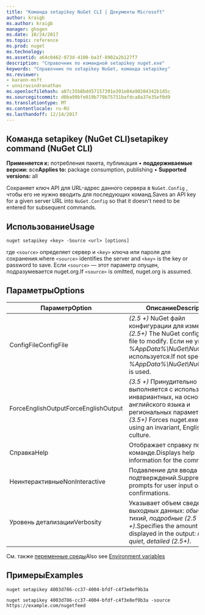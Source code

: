```yaml
---
title: "Команда setapikey NuGet CLI | Документы Microsoft"
author: kraigb
ms.author: kraigb
manager: ghogen
ms.date: 10/24/2017
ms.topic: reference
ms.prod: nuget
ms.technology: 
ms.assetid: a64c0462-973d-4100-ba3f-8902a2b127f7
description: "Справочник по командной setapikey nuget.exe"
keywords: "Справочник по setapikey NuGet, команда setapikey"
ms.reviewer:
- karann-msft
- unniravindranathan
ms.openlocfilehash: a07c35b8bdd57157391e391e04a90204342b1d5c
ms.sourcegitcommit: d0ba99bfe019b779b75731bafdca8a37e35ef0d9
ms.translationtype: MT
ms.contentlocale: ru-RU
ms.lasthandoff: 12/14/2017
---
```

## <a name="setapikey-command-nuget-cli"></a><span data-ttu-id="17a3b-104">Команда setapikey (NuGet CLI)</span><span class="sxs-lookup"><span data-stu-id="17a3b-104">setapikey command (NuGet CLI)</span></span>

<span data-ttu-id="17a3b-105">**Применяется к:** потребления пакета, публикация &bullet; **поддерживаемые версии:** все</span><span class="sxs-lookup"><span data-stu-id="17a3b-105">**Applies to:** package consumption, publishing &bullet; **Supported versions:** all</span></span>

<span data-ttu-id="17a3b-106">Сохраняет ключ API для URL-адрес данного сервера в `NuGet.Config` , чтобы его не нужно вводить для последующих команд.</span><span class="sxs-lookup"><span data-stu-id="17a3b-106">Saves an API key for a given server URL into `NuGet.Config` so that it doesn't need to be entered for subsequent commands.</span></span>

## <a name="usage"></a><span data-ttu-id="17a3b-107">Использование</span><span class="sxs-lookup"><span data-stu-id="17a3b-107">Usage</span></span>

```
nuget setapikey <key> -Source <url> [options]
```

<span data-ttu-id="17a3b-108">где `<source>` определяет сервер и `<key>` ключа или пароля для сохранения.</span><span class="sxs-lookup"><span data-stu-id="17a3b-108">where `<source>` identifies the server and `<key>` is the key or password to save.</span></span> <span data-ttu-id="17a3b-109">Если `<source>` — этот параметр опущен, подразумевается nuget.org.</span><span class="sxs-lookup"><span data-stu-id="17a3b-109">If `<source>` is omitted, nuget.org is assumed.</span></span>

## <a name="options"></a><span data-ttu-id="17a3b-110">Параметры</span><span class="sxs-lookup"><span data-stu-id="17a3b-110">Options</span></span>

| <span data-ttu-id="17a3b-111">Параметр</span><span class="sxs-lookup"><span data-stu-id="17a3b-111">Option</span></span> | <span data-ttu-id="17a3b-112">Описание</span><span class="sxs-lookup"><span data-stu-id="17a3b-112">Description</span></span> |
| --- | --- |
| <span data-ttu-id="17a3b-113">ConfigFile</span><span class="sxs-lookup"><span data-stu-id="17a3b-113">ConfigFile</span></span> | <span data-ttu-id="17a3b-114">*(2.5 +)*  NuGet файл конфигурации для изменения.</span><span class="sxs-lookup"><span data-stu-id="17a3b-114">*(2.5+)* The NuGet configuration file to modify.</span></span> <span data-ttu-id="17a3b-115">Если не указан, *%AppData%\NuGet\NuGet.Config* используется.</span><span class="sxs-lookup"><span data-stu-id="17a3b-115">If not specified, *%AppData%\NuGet\NuGet.Config* is used.</span></span> |
| <span data-ttu-id="17a3b-116">ForceEnglishOutput</span><span class="sxs-lookup"><span data-stu-id="17a3b-116">ForceEnglishOutput</span></span> | <span data-ttu-id="17a3b-117">*(3.5 +)*  Принудительно nuget.exe выполняется с использованием инвариантных, на основе английского языка и региональных параметров.</span><span class="sxs-lookup"><span data-stu-id="17a3b-117">*(3.5+)* Forces nuget.exe to run using an invariant, English-based culture.</span></span> |
| <span data-ttu-id="17a3b-118">Справка</span><span class="sxs-lookup"><span data-stu-id="17a3b-118">Help</span></span> | <span data-ttu-id="17a3b-119">Отображает справку по команде.</span><span class="sxs-lookup"><span data-stu-id="17a3b-119">Displays help information for the command.</span></span> |
| <span data-ttu-id="17a3b-120">Неинтерактивные</span><span class="sxs-lookup"><span data-stu-id="17a3b-120">NonInteractive</span></span> | <span data-ttu-id="17a3b-121">Подавление для ввода данных и подтверждений.</span><span class="sxs-lookup"><span data-stu-id="17a3b-121">Suppresses prompts for user input or confirmations.</span></span> |
| <span data-ttu-id="17a3b-122">Уровень детализации</span><span class="sxs-lookup"><span data-stu-id="17a3b-122">Verbosity</span></span> | <span data-ttu-id="17a3b-123">Указывает объем сведений в выходных данных: *обычного*, *тихий*, *подробные (2.5 +)*.</span><span class="sxs-lookup"><span data-stu-id="17a3b-123">Specifies the amount of detail displayed in the output: *normal*, *quiet*, *detailed (2.5+)*.</span></span> |

<span data-ttu-id="17a3b-124">См. также [переменные среды](cli-ref-environment-variables.md)</span><span class="sxs-lookup"><span data-stu-id="17a3b-124">Also see [Environment variables](cli-ref-environment-variables.md)</span></span>

## <a name="examples"></a><span data-ttu-id="17a3b-125">Примеры</span><span class="sxs-lookup"><span data-stu-id="17a3b-125">Examples</span></span>

```
nuget setapikey 4003d786-cc37-4004-bfdf-c4f3e8ef9b3a

nuget setapikey 4003d786-cc37-4004-bfdf-c4f3e8ef9b3a -source https://example.com/nugetfeed
```
